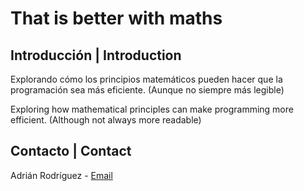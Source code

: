 # That is better with maths

## Introducción | Introduction
Explorando cómo los principios matemáticos pueden hacer que la programación sea más eficiente.
(Aunque no siempre más legible)

Exploring how mathematical principles can make programming more efficient.
(Although not always more readable)

## Contacto | Contact
Adrián Rodríguez - [Email](mailto:rodriguezcadr@gmail.com)